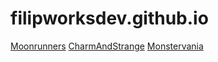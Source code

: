 # filipworksdev.github.io

[Moonrunners](https://filipworksdev.github.io/Moonrunners/index.html)
[CharmAndStrange](https://filipworksdev.github.io/CharmAndStrange/index.html)
[Monstervania](https://filipworksdev.github.io/Monstervania/index.html)

